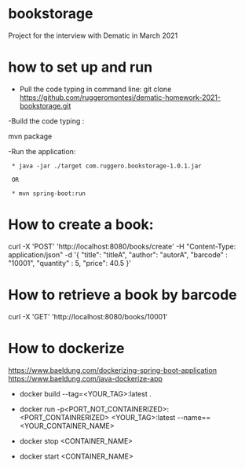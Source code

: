 # bookstorage
Project for the interview with Dematic in March 2021

# how to set up and run
 * Pull the code typing in command line:
     git clone https://github.com/ruggeromontesi/dematic-homework-2021-bookstorage.git

-Build the code typing : 

mvn package

-Run the application: 

     * java -jar ./target com.ruggero.bookstorage-1.0.1.jar
     
     OR
     
     * mvn spring-boot:run

# How to create a book:
curl -X 'POST'  'http://localhost:8080/books/create' -H "Content-Type: application/json"   -d '{
 "title": "titleA",
 "author": "autorA",
 "barcode" : "10001",
 "quantity" : 5,
 "price": 40.5
 }'

 # How to retrieve a book by barcode
 curl -X 'GET' 'http://localhost:8080/books/10001'

 # How to dockerize
 https://www.baeldung.com/dockerizing-spring-boot-application
 https://www.baeldung.com/java-dockerize-app

 * docker build --tag=<YOUR_TAG>:latest .
 * docker run -p<PORT_NOT_CONTAINERIZED>:<PORT_CONTAINRERIZED> <YOUR_TAG>:latest --name==<YOUR_CONTAINER_NAME>

 * docker stop <CONTAINER_NAME>
 * docker start <CONTAINER_NAME>

 
